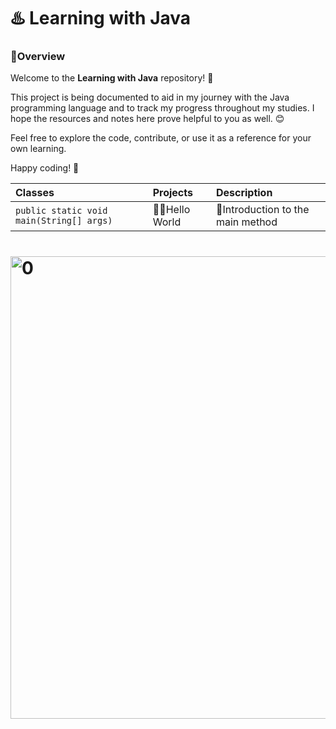 # ♨️ Learning with Java
### 🔰Overview


Welcome to the **Learning with Java** repository! 🎉

This project is being documented to aid in my journey with the Java programming language and to track my progress throughout my studies. I hope the resources and notes here prove helpful to you as well. 😊

Feel free to explore the code, contribute, or use it as a reference for your own learning.

Happy coding! 🚀


| Classes                                  | Projects                            |Description                          |
| :----------------------------------------| :---------------------------------- | :---------------------------------- |
| `public static void main(String[] args)` | 👩‍💻Hello World                       | 🧠Introduction to the main method   |

   # <img src="https://blog.rocketseat.com.br/content/images/2024/03/java.png" alt="0" width="740" />
